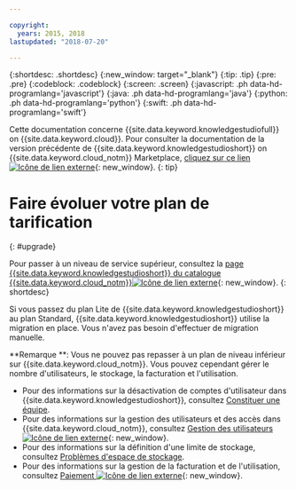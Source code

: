 ```yaml
---

copyright:
  years: 2015, 2018
lastupdated: "2018-07-20"

---
```


{:shortdesc: .shortdesc}
{:new_window: target="_blank"}
{:tip: .tip}
{:pre: .pre}
{:codeblock: .codeblock}
{:screen: .screen}
{:javascript: .ph data-hd-programlang='javascript'}
{:java: .ph data-hd-programlang='java'}
{:python: .ph data-hd-programlang='python'}
{:swift: .ph data-hd-programlang='swift'}

Cette documentation concerne {{site.data.keyword.knowledgestudiofull}} on {{site.data.keyword.cloud}}. Pour consulter la documentation de la version précédente de {{site.data.keyword.knowledgestudioshort}} on {{site.data.keyword.cloud_notm}} Marketplace, [cliquez sur ce lien ![Icône de lien externe](../../icons/launch-glyph.svg "Icône de lien externe")](https://console.bluemix.net/docs/services/knowledge-studio/upgrade.html){: new_window}.
{: tip}

# Faire évoluer votre plan de tarification
{: #upgrade}

Pour passer à un niveau de service supérieur, consultez la [page {{site.data.keyword.knowledgestudioshort}} du catalogue {{site.data.keyword.cloud_notm}}![Icône de lien externe](../../icons/launch-glyph.svg "Icône de lien externe")](https://console.bluemix.net/catalog/services/knowledge-studio){: new_window}.
{: shortdesc}

Si vous passez du plan Lite de {{site.data.keyword.knowledgestudioshort}} au plan Standard, {{site.data.keyword.knowledgestudioshort}} utilise la migration en place. Vous n'avez pas besoin d'effectuer de migration manuelle.

**Remarque **: Vous ne pouvez pas repasser à un plan de niveau inférieur sur {{site.data.keyword.cloud_notm}}. Vous pouvez cependant gérer le nombre d'utilisateurs, le stockage, la facturation et l'utilisation.
  - Pour des informations sur la désactivation de comptes d'utilisateur dans {{site.data.keyword.knowledgestudioshort}}, consultez [Constituer une équipe](/docs/services/watson-knowledge-studio/team.html#deactivating-user-accounts).
  - Pour des informations sur la gestion des utilisateurs et des accès dans {{site.data.keyword.cloud_notm}}, consultez [Gestion des utilisateurs![Icône de lien externe](../../icons/launch-glyph.svg "Icône de lien externe")](https://console.bluemix.net/docs/iam/iamusermanage.html){: new_window}.
  - Pour des informations sur la définition d'une limite de stockage, consultez [Problèmes d'espace de stockage](/docs/services/watson-knowledge-studio/troubleshooting.html#storage).
  - Pour des informations sur la gestion de la facturation et de l'utilisation, consultez [Paiement ![Icône de lien externe](../../icons/launch-glyph.svg "Icône de lien externe")](https://console.bluemix.net/docs/billing-usage/how_charged.html){: new_window}.
